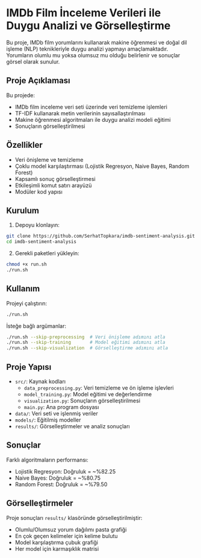 # IMDb Film İnceleme Verileri ile Duygu Analizi ve Görselleştirme

Bu proje, IMDb film yorumlarını kullanarak makine öğrenmesi ve doğal dil işleme (NLP) teknikleriyle duygu analizi yapmayı amaçlamaktadır. Yorumların olumlu mu yoksa olumsuz mu olduğu belirlenir ve sonuçlar görsel olarak sunulur.

## Proje Açıklaması

Bu projede:
- IMDb film inceleme veri seti üzerinde veri temizleme işlemleri
- TF-IDF kullanarak metin verilerinin sayısallaştırılması
- Makine öğrenmesi algoritmaları ile duygu analizi modeli eğitimi
- Sonuçların görselleştirilmesi

## Özellikler

- Veri önişleme ve temizleme
- Çoklu model karşılaştırması (Lojistik Regresyon, Naive Bayes, Random Forest)
- Kapsamlı sonuç görselleştirmesi
- Etkileşimli komut satırı arayüzü
- Modüler kod yapısı

## Kurulum

1. Depoyu klonlayın:
```bash
git clone https://github.com/SerhatTopkara/imdb-sentiment-analysis.git
cd imdb-sentiment-analysis
```

2. Gerekli paketleri yükleyin:
```bash
chmod +x run.sh
./run.sh
```

## Kullanım

Projeyi çalıştırın:
```bash
./run.sh
```

İsteğe bağlı argümanlar:
```bash
./run.sh --skip-preprocessing  # Veri önişleme adımını atla
./run.sh --skip-training       # Model eğitimi adımını atla
./run.sh --skip-visualization  # Görselleştirme adımını atla
```

## Proje Yapısı

- `src/`: Kaynak kodları
  - `data_preprocessing.py`: Veri temizleme ve ön işleme işlevleri
  - `model_training.py`: Model eğitimi ve değerlendirme
  - `visualization.py`: Sonuçların görselleştirilmesi
  - `main.py`: Ana program dosyası
- `data/`: Veri seti ve işlenmiş veriler
- `models/`: Eğitilmiş modeller
- `results/`: Görselleştirmeler ve analiz sonuçları

## Sonuçlar

Farklı algoritmaların performansı:
- Lojistik Regresyon: Doğruluk = ~%82.25
- Naive Bayes: Doğruluk = ~%80.75
- Random Forest: Doğruluk = ~%79.50

## Görselleştirmeler

Proje sonuçları `results/` klasöründe görselleştirilmiştir:
- Olumlu/Olumsuz yorum dağılımı pasta grafiği
- En çok geçen kelimeler için kelime bulutu
- Model karşılaştırma çubuk grafiği
- Her model için karmaşıklık matrisi




